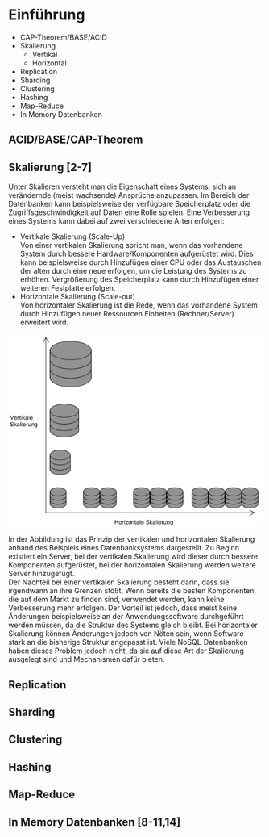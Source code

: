 # Einführung

* CAP-Theorem/BASE/ACID
* Skalierung
	* Vertikal
	* Horizontal
* Replication
* Sharding
* Clustering
* Hashing
* Map-Reduce
* In Memory Datenbanken

## ACID/BASE/CAP-Theorem
## Skalierung [2-7]
Unter Skalieren versteht man die Eigenschaft eines Systems, sich an verändernde (meist wachsende) Ansprüche anzupassen. Im Bereich der Datenbanken kann beispielsweise der verfügbare Speicherplatz oder die Zugriffsgeschwindigkeit auf Daten eine Rolle spielen. Eine Verbesserung eines Systems kann dabei auf zwei verschiedene Arten erfolgen:  

* Vertikale Skalierung (Scale-Up)  
Von einer vertikalen Skalierung spricht man, wenn das vorhandene System durch bessere Hardware/Komponenten aufgerüstet wird. Dies kann beispielsweise durch Hinzufügen einer CPU oder das Austauschen der alten durch eine neue erfolgen, um die Leistung des Systems zu erhöhen. Vergrößerung des Speicherplatz kann durch Hinzufügen einer weiteren Festplatte erfolgen.
* Horizontale Skalierung (Scale-out)  
Von horizontaler Skalierung ist die Rede, wenn das vorhandene System durch Hinzufügen neuer Ressourcen Einheiten (Rechner/Server) erweitert wird. 

![Skalierung](../../assets/nosql/skalierung.png)  

In der Abbildung ist das Prinzip der vertikalen und horizontalen Skalierung anhand des Beispiels eines Datenbanksystems dargestellt. Zu Beginn existiert ein Server, bei der vertikalen Skalierung wird dieser durch bessere Komponenten aufgerüstet, bei der horizontalen Skalierung werden weitere Server hinzugefügt.  
Der Nachteil bei einer vertikalen Skalierung besteht darin, dass sie irgendwann an ihre Grenzen stößt. Wenn bereits die besten Komponenten, die auf dem Markt zu finden sind, verwendet werden, kann keine Verbesserung mehr erfolgen. Der Vorteil ist jedoch, dass meist keine Änderungen beispielsweise an der Anwendungssoftware durchgeführt werden müssen, da die Struktur des Systems gleich bleibt. Bei horizontaler Skalierung können Änderungen jedoch von Nöten sein, wenn Software stark an die bisherige Struktur angepasst ist. Viele NoSQL-Datenbanken haben dieses Problem jedoch nicht, da sie auf diese Art der Skalierung ausgelegt sind und Mechanismen dafür bieten.
## Replication
## Sharding
## Clustering
## Hashing
## Map-Reduce
## In Memory Datenbanken [8-11,14]
